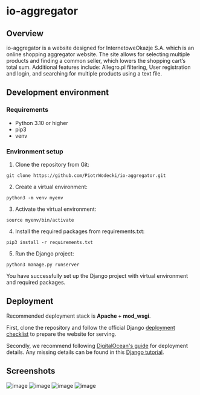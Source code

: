 # io-aggregator

## Overview
io-aggregator is a website designed for InternetoweOkazje S.A. which is an online shopping aggregator website.
The site allows for selecting multiple products and finding a common seller, which lowers the shopping cart’s total sum.
Additional features include: Allegro.pl filtering, User registration and login, and searching for multiple products using a text file.

## Development environment
### Requirements
- Python 3.10 or higher
- pip3
- venv
### Environment setup

1. Clone the repository from Git:
```
git clone https://github.com/PiotrWodecki/io-aggregator.git
```
2. Create a virtual environment:
```
python3 -m venv myenv
```
3. Activate the virtual environment:
```
source myenv/bin/activate
```
4. Install the required packages from requirements.txt:
```
pip3 install -r requirements.txt
```
5. Run the Django project:
```
python3 manage.py runserver
```
You have successfully set up the Django project with virtual environment and required packages.

## Deployment
Recommended deployment stack is **Apache + mod_wsgi**.

First, clone the repository and follow the official Django [deployment checklist](https://docs.djangoproject.com/en/4.1/howto/deployment/checklist/) to prepare the website for serving.

Secondly, we recommend following [DigitalOcean's guide](https://www.digitalocean.com/community/tutorials/how-to-serve-django-applications-with-apache-and-mod_wsgi-on-ubuntu-16-04) for deployment details. Any missing details can be found in this [Django tutorial](https://docs.djangoproject.com/en/4.1/howto/deployment/wsgi/modwsgi/).

## Screenshots

![image](https://user-images.githubusercontent.com/44680063/215869894-d7b72e4d-fee0-4a56-8f8f-d0e6e0feba47.png)
![image](https://user-images.githubusercontent.com/44680063/215874375-fa9d33a2-9c36-4fbe-a807-3030e5168707.png)
![image](https://user-images.githubusercontent.com/44680063/215873283-33849439-5d4b-448d-a214-32bd9e1331c2.png)
![image](https://user-images.githubusercontent.com/44680063/215873004-772240e7-2311-4b53-9edd-708813fa5052.png)

